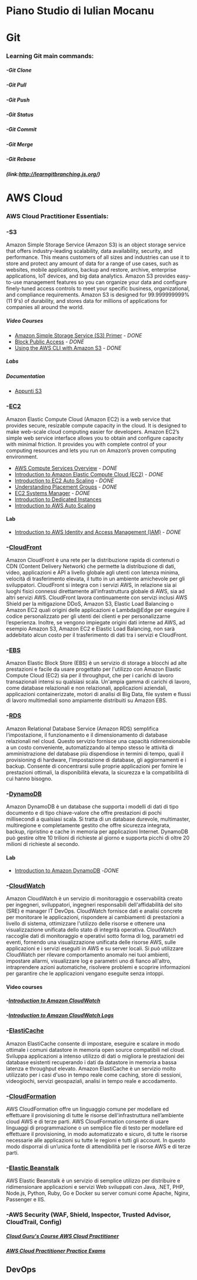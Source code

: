 # Piano Studio di Iulian Mocanu

# Git
### **Learning Git main commands:**
#####	-Git Clone
#####	-Git Pull
#####	-Git Push
#####	-Git Status
#####	-Git Commit
#####	-Git Merge
#####	-Git Rebase

##### (link:http://learngitbranching.js.org/)

# AWS Cloud

### **AWS Cloud Practitioner Essentials:**

### -**S3**
Amazon Simple Storage Service (Amazon S3) is an object storage service that offers industry-leading scalability, data availability, security, and performance. This means customers of all sizes and industries can use it to store and protect any amount of data for a range of use cases, such as websites, mobile applications, backup and restore, archive, enterprise applications, IoT devices, and big data analytics. Amazon S3 provides easy-to-use management features so you can organize your data and configure finely-tuned access controls to meet your specific business, organizational, and compliance requirements. Amazon S3 is designed for 99.999999999% (11 9's) of durability, and stores data for millions of applications for companies all around the world.

##### Video  Courses

- [Amazon Simple Storage Service (S3) Primer](https://www.aws.training/Details/Curriculum?id=32729) - *DONE*
- [Block Public Access](https://www.aws.training/Details/eLearning?id=36856)  - *DONE*
- [Using the AWS CLI with Amazon S3](https://www.aws.training/Details/Video?id=26120) - *DONE*

##### Labs

##### Documentation
- [Appunti S3](https://github.com/iulianmo/piano-studio-aws-cloud/tree/master/appunti/S3)

 
###	**-[EC2](https://www.aws.training/Details/Video?id=16382)**
Amazon Elastic Compute Cloud (Amazon EC2) is a web service that provides secure, resizable compute capacity in the cloud. It is designed to make web-scale cloud computing easier for developers. Amazon EC2’s simple web service interface allows you to obtain and configure capacity with minimal friction. It provides you with complete control of your computing resources and lets you run on Amazon’s proven computing environment.

- [AWS Compute Services Overview](https://www.aws.training/Details/Video?id=16203) - *DONE*
- [Introduction to Amazon Elastic Compute Cloud (EC2)](https://www.aws.training/Details/Video?id=16382) - *DONE*
- [Introduction to EC2 Auto Scaling](https://www.aws.training/Details/Video?id=16387) - *DONE*
- [Understanding Placement Groups](https://www.aws.training/Details/Video?id=16485) - *DONE*
- [EC2 Systems Manager](https://www.aws.training/Details/Curriculum?id=13830) - *DONE* 
- [Introduction to Dedicated Instances](https://www.aws.training/Details/Video?id=16481)
- [Introduction to AWS Auto Scaling](https://www.aws.training/Details/Video?id=18344)

#### Lab
- [Introduction to AWS Identity and Access Management (IAM)](https://www.qwiklabs.com/focuses/10408?catalog_rank=%7B%22rank%22%3A10%2C%22num_filters%22%3A0%2C%22has_search%22%3Atrue%7D&parent=catalog&search_id=4776183) - *DONE*


###    **-[CloudFront](https://www.aws.training/Details/Video?id=15891)**
Amazon CloudFront è una rete per la distribuzione rapida di contenuti o CDN (Content Delivery Network) che permette la distribuzione di dati, video, applicazioni e API a livello globale agli utenti con latenza minima, velocità di trasferimento elevata, il tutto in un ambiente amichevole per gli sviluppatori. CloudFront si integra con i servizi AWS, in relazione sia ai luoghi fisici connessi direttamente all'infrastruttura globale di AWS, sia ad altri servizi AWS. CloudFront lavora continuamente con servizi inclusi AWS Shield per la mitigazione DDoS, Amazon S3, Elastic Load Balancing o Amazon EC2 quali origini delle applicazioni e Lambda@Edge per eseguire il codice personalizzato per gli utenti dei clienti e per personalizzarne l’esperienza. Inoltre, se vengono impiegate origini dati interne ad AWS, ad esempio Amazon S3, Amazon EC2 e Elastic Load Balancing, non sarà addebitato alcun costo per il trasferimento di dati tra i servizi e CloudFront.

###	**-[EBS](https://www.aws.training/Details/Video?id=16445)**
Amazon Elastic Block Store (EBS) è un servizio di storage a blocchi ad alte prestazioni e facile da usare progettato per l'utilizzo con Amazon Elastic Compute Cloud (EC2) sia per il throughput, che per i carichi di lavoro transazionali intensi su qualsiasi scala. Un'ampia gamma di carichi di lavoro, come database relazionali e non relazionali, applicazioni aziendali, applicazioni containerizzate, motori di analisi di Big Data, file system e flussi di lavoro multimediali sono ampiamente distribuiti su Amazon EBS.

###	**-[RDS](https://www.aws.training/Details/Video?id=36900)**
Amazon Relational Database Service (Amazon RDS) semplifica l'impostazione, il funzionamento e il dimensionamento di database relazionali nel cloud. Questo servizio fornisce una capacità ridimensionabile a un costo conveniente, automatizzando al tempo stesso le attività di amministrazione del database più dispendiose in termini di tempo, quali il provisioning di hardware, l'impostazione di database, gli aggiornamenti e i backup. Consente di concentrarsi sulle proprie applicazioni per fornire le prestazioni ottimali, la disponibilità elevata, la sicurezza e la compatibilità di cui hanno bisogno.

###	**-[DynamoDB](https://www.aws.training/Details/Video?id=16021)**
Amazon DynamoDB è un database che supporta i modelli di dati di tipo documento e di tipo chiave-valore che offre prestazioni di pochi millisecondi a qualsiasi scala. Si tratta di un database durevole, multimaster, multiregione e completamente gestito che offre sicurezza integrata, backup, ripristino e cache in memoria per applicazioni Internet. DynamoDB può gestire oltre 10 trilioni di richieste al giorno e supporta picchi di oltre 20 milioni di richieste al secondo.

#### Lab
- [Introduction to Amazon DynamoDB](https://www.qwiklabs.com/focuses/10407?catalog_rank=%7B%22rank%22%3A3%2C%22num_filters%22%3A0%2C%22has_search%22%3Atrue%7D&parent=catalog&search_id=4762834) -*DONE*


###     **-[CloudWatch](https://www.aws.training/Details/Video?id=16390)**
Amazon CloudWatch è un servizio di monitoraggio e osservabilità creato per ingegneri, sviluppatori, ingegneri responsabili dell'affidabilità del sito (SRE) e manager IT DevOps. CloudWatch fornisce dati e analisi concrete per monitorare le applicazioni, rispondere ai cambiamenti di prestazioni a livello di sistema, ottimizzare l'utilizzo delle risorse e ottenere una visualizzazione unificata dello stato di integrità operativa. CloudWatch raccoglie dati di monitoraggio e operativi sotto forma di log, parametri ed eventi, fornendo una visualizzazione unificata delle risorse AWS, sulle applicazioni e i servizi eseguiti in AWS e su server locali. Si può utilizzare CloudWatch per rilevare comportamento anomalo nei tuoi ambienti, impostare allarmi, visualizzare log e parametri uno di fianco all'altro, intraprendere azioni automatiche, risolvere problemi e scoprire informazioni per garantire che le applicazioni
vengano eseguite senza intoppi.

#### Video courses

##### -[Introduction to Amazon CloudWatch](https://www.aws.training/Details/Video?id=16390)
##### -[Introduction to Amazon CloudWatch Logs](https://www.aws.training/Details/Video?id=16391)

###	**-[ElastiCache](https://www.aws.training/Details/Video?id=36892)**
Amazon ElastiCache consente di impostare, eseguire e scalare in modo ottimale i comuni datastore in memoria open source compatibili nel cloud. Sviluppa applicazioni a intenso utilizzo di dati o migliora le prestazioni dei database esistenti recuperando i dati da datastore in memoria a bassa latenza e throughput elevato. Amazon ElastiCache è un servizio molto utilizzato per i casi d'uso in tempo reale come caching, store di sessioni, videogiochi, servizi geospaziali, analisi in tempo reale e accodamento.

###	**-[CloudFormation](https://www.aws.training/Details/Video?id=15892)**
AWS CloudFormation offre un linguaggio comune per modellare ed effettuare il provisioning di tutte le risorse dell'infrastruttura nell’ambiente cloud AWS e di terze parti. AWS CloudFormation consente di usare linguaggi di programmazione o un semplice file di testo per modellare ed effettuare il provisioning, in modo automatizzato e sicuro, di tutte le risorse necessarie alle applicazioni su tutte le regioni e tutti gli account. In questo modo disporrai di un’unica fonte di attendibilità per le risorse AWS e di terze parti.

###	**-[Elastic Beanstalk](https://www.aws.training/Details/Video?id=15878)**
AWS Elastic Beanstalk è un servizio di semplice utilizzo per distribuire e ridimensionare applicazioni e servizi Web sviluppati con Java, .NET, PHP, Node.js, Python, Ruby, Go e Docker su server comuni come Apache, Nginx, Passenger e IIS.


###    **-AWS Security (WAF, Shield, Inspector, Trusted Advisor, CloudTrail, Config)**

##### **[Cloud Guru's Course AWS Cloud Practitioner](link:https://learn.acloud.guru/course/aws-certified-cloud-practitioner)**

##### **[AWS Cloud Practitioner Practice Exams](https://portal.tutorialsdojo.com/courses/free-aws-certified-cloud-practitioner-practice-exams-2020-sampler/)**

## DevOps
